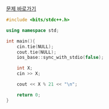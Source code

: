 [문제 바로가기](https://boj.kr/24078)

```c++
#include <bits/stdc++.h>

using namespace std;

int main(){
    cin.tie(NULL);
    cout.tie(NULL);
    ios_base::sync_with_stdio(false);

    int X;
    cin >> X;

    cout << X % 21 << "\n";

    return 0;
}
```